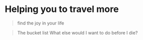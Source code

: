 # Helping you to travel more


> find the joy in your life

> The bucket list
> What else would I want to do before I die?
